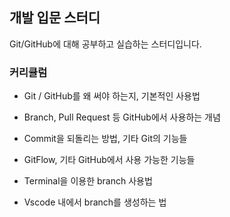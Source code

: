 ## 개발 입문 스터디


Git/GitHub에 대해 공부하고 실습하는 스터디입니다.


### 커리큘럼

- Git / GitHub를 왜 써야 하는지, 기본적인 사용법

- Branch, Pull Request 등 GitHub에서 사용하는 개념

- Commit을 되돌리는 방법, 기타 Git의 기능들

- GitFlow, 기타 GitHub에서 사용 가능한 기능들

- Terminal을 이용한 branch 사용법

- Vscode 내에서 branch를 생성하는 법


